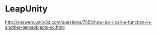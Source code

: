 # LeapUnity


http://answers.unity3d.com/questions/7555/how-do-i-call-a-function-in-another-gameobjects-sc.html
